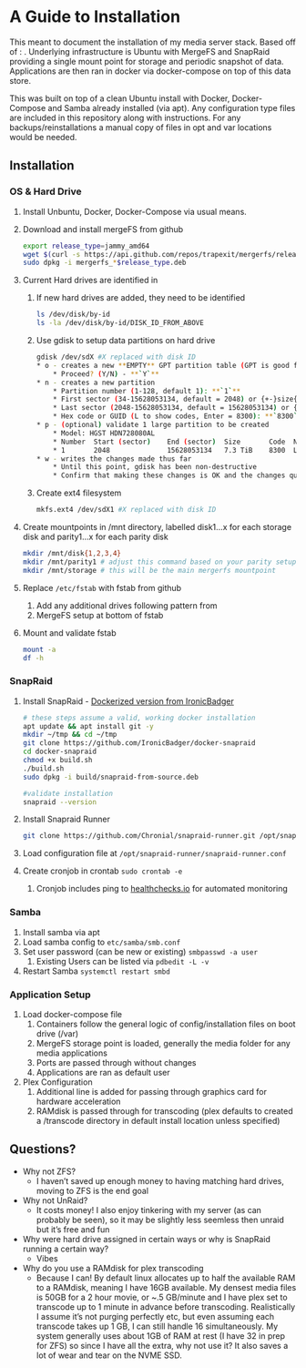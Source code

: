 # A Guide to Installation

This meant to document the installation of my media server stack. Based off of : . Underlying infrastructure is Ubuntu with MergeFS and SnapRaid providing a single mount point for storage and periodic snapshot of data. Applications are then ran in docker via docker-compose on top of this data store. 

This was built on top of a clean Ubuntu install with Docker, Docker-Compose and Samba already installed (via apt). Any configuration type files are included in this repository along with instructions. For any backups/reinstallations a manual copy of files in opt and var locations would be needed. 

## Installation

### OS & Hard Drive

1. Install Unbuntu, Docker, Docker-Compose via usual means. 
2. Download and install mergeFS from github
    
    ```bash
    export release_type=jammy_amd64
    wget $(curl -s https://api.github.com/repos/trapexit/mergerfs/releases/latest | jq -r ".assets[] | select(.name | test(\"${release_type}\")) | .browser_download_url")
    sudo dpkg -i mergerfs_*$release_type.deb
    ```
    
3. Current Hard drives are identified in <link>  
    1. If new hard drives are added, they need to be identified
        
        ```bash
        ls /dev/disk/by-id
        ls -la /dev/disk/by-id/DISK_ID_FROM_ABOVE
        ```
        
    2. Use gdisk to setup data partitions on hard drive
        
        ```bash
        gdisk /dev/sdX #X replaced with disk ID
        * o - creates a new **EMPTY** GPT partition table (GPT is good for large drives over 3TB)
            * Proceed? (Y/N) - **`Y`**
        * n - creates a new partition
            * Partition number (1-128, default 1): **`1`**
            * First sector (34-15628053134, default = 2048) or {+-}size{KMGTP}: **`leave blank`**
            * Last sector (2048-15628053134, default = 15628053134) or {+-}size{KMGTP}: **`leave blank`**
            * Hex code or GUID (L to show codes, Enter = 8300): **`8300`**
        * p - (optional) validate 1 large partition to be created
            * Model: HGST HDN728080AL
            * Number  Start (sector)    End (sector)  Size       Code  Name
            * 1       2048              15628053134   7.3 TiB    8300  Linux filesystem
        * w - writes the changes made thus far
            * Until this point, gdisk has been non-destructive
            * Confirm that making these changes is OK and the changes queued so far will be executed
        ```
        
    3. Create ext4 filesystem 
        
        ```bash
        mkfs.ext4 /dev/sdX1 #X replaced with disk ID
        ```
        
4. Create mountpoints in /mnt directory, labelled disk1…x for each storage disk and parity1…x for each parity disk 
    
    ```bash
    mkdir /mnt/disk{1,2,3,4}
    mkdir /mnt/parity1 # adjust this command based on your parity setup
    mkdir /mnt/storage # this will be the main mergerfs mountpoint
    ```
    
5. Replace `/etc/fstab` with fstab from github
    1. Add any additional drives following pattern from <link>
    2. MergeFS setup at bottom of fstab
6. Mount and validate fstab
    
    ```bash
    mount -a
    df -h
    ```
    

### SnapRaid

1. Install SnapRaid - [Dockerized version from IronicBadger](https://github.com/IronicBadger/docker-snapraid)
    
    ```bash
    # these steps assume a valid, working docker installation
    apt update && apt install git -y
    mkdir ~/tmp && cd ~/tmp
    git clone https://github.com/IronicBadger/docker-snapraid
    cd docker-snapraid
    chmod +x build.sh
    ./build.sh
    sudo dpkg -i build/snapraid-from-source.deb
    
    #validate installation
    snapraid --version
    ```
    
2. Install Snapraid Runner
    
    ```bash
    git clone https://github.com/Chronial/snapraid-runner.git /opt/snapraid-runner
    ```
    
3. Load configuration file at `/opt/snapraid-runner/snapraid-runner.conf`
4. Create cronjob in crontab `sudo crontab -e`
    1. Cronjob includes ping to [healthchecks.io](http://healthchecks.io) for automated monitoring

### Samba

1. Install samba via apt
2. Load samba config to `etc/samba/smb.conf`
3. Set user password (can be new or existing) `smbpasswd -a user`
    1. Existing Users can be listed via `pdbedit -L -v`
4. Restart Samba `systemctl restart smbd`

### Application Setup

1. Load docker-compose file
    1. Containers follow the general logic of config/installation files on boot drive (/var)
    2. MergeFS storage point is loaded, generally the media folder for any media applications
    3. Ports are passed through without changes
    4. Applications are ran as default user
2. Plex Configuration
    1. Additional line is added for passing through graphics card for hardware acceleration
    2. RAMdisk is passed through for transcoding (plex defaults to created a /transcode directory in default install location unless specified)

## Questions?

- Why not ZFS?
    - I haven’t saved up enough money to having matching hard drives, moving to ZFS is the end goal
- Why not UnRaid?
    - It costs money! I also enjoy tinkering with my server (as can probably be seen), so it may be slightly less seemless then unraid but it’s free and fun
- Why were hard drive assigned in certain ways or why is SnapRaid running a certain way?
    - Vibes
- Why do you use a RAMdisk for plex transcoding
    - Because I can! By default linux allocates up to half the available RAM to a RAMdisk, meaning I have 16GB available. My densest media files is 50GB for a 2 hour movie, or ~.5 GB/minute and I have plex set to transcode up to 1 minute in advance before transcoding. Realistically I assume it’s not purging perfectly etc, but even assuming each transcode takes up 1 GB, I can still handle 16 simultaneously. My system generally uses about 1GB of RAM at rest (I have 32 in prep for ZFS) so since I have all the extra, why not use it? It also saves a lot of wear and tear on the NVME SSD.
